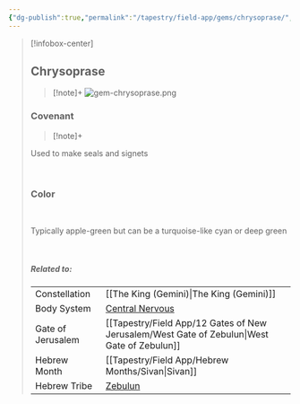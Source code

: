 ```yaml
---
{"dg-publish":true,"permalink":"/tapestry/field-app/gems/chrysoprase/","title":"Chrysoprase","tags":["covenants/gems/"],"dgHomeLink":true,"dgEnableSearch":true}
---
```


> [!infobox-center] 
> ## Chrysoprase
> > [!note]+
> ![gem-chrysoprase.png](/img/user/File%20Vault/Field%20App/gems/gem-chrysoprase.png)
>  ### Covenant
>> [!note]+ 
>  <p class="note first">Used to make seals and signets</p>
>  <br>
> 
>  ### Color
>  <br>
><p class="note first"> Typically apple-green but can be a turquoise-like cyan or deep green </p><br>
> 
> ##### Related to:
> <p class="note first" p style="margin-bottom: 16px;">
><p class="note third">
>
> |             |        |
> | --- | --- |
> | Constellation | [[The King (Gemini)\|The King (Gemini)]]                              |
> | Body System    | <a href="central nervous system" data-href="central nervous system" class="internal-link">Central Nervous</a> |
> | Gate of Jerusalem  | [[Tapestry/Field App/12 Gates of New Jerusalem/West Gate of Zebulun\|West Gate of Zebulun]]                                         |
> |   Hebrew Month   | [[Tapestry/Field App/Hebrew Months/Sivan\|Sivan]]                                  |
> | Hebrew Tribe | <a href="Tribe of Zebulun" data-href="Tribe of Zebulun" class="internal-link">Zebulun</a>